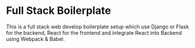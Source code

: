 # Full Stack Boilerplate

This is a full stack web develop boilerplate setup which use Django or Flask for the backend, React for the frontend and integrate React into Backend using Webpack & Babel.
